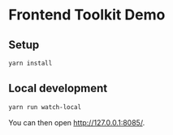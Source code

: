 # Frontend Toolkit Demo

## Setup

```bash
yarn install
```

## Local development

```bash
yarn run watch-local
```

You can then open <http://127.0.0.1:8085/>.
